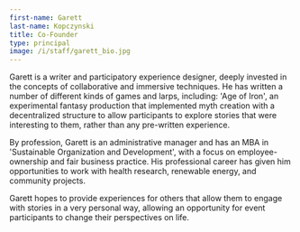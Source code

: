```yaml
---
first-name: Garett
last-name: Kopczynski
title: Co-Founder
type: principal
image: /i/staff/garett_bio.jpg
---
```


Garett is a writer and participatory experience designer, deeply invested in the concepts of collaborative and immersive techniques. He has written a number of different kinds of games and larps, including: 'Age of Iron', an experimental fantasy production that implemented myth creation with a decentralized structure to allow participants to explore stories that were interesting to them, rather than any pre-written experience.

By profession, Garett is an administrative manager and has an MBA in 'Sustainable Organization and Development', with a focus on employee-ownership and fair business practice. His professional career has given him opportunities to work with health research, renewable energy, and community projects.

Garett hopes to provide experiences for others that allow them to engage with stories in a very personal way, allowing an opportunity for event participants to change their perspectives on life.